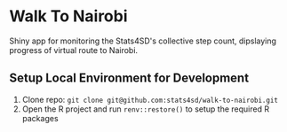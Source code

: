 # Walk To Nairobi

Shiny app for monitoring the Stats4SD's collective step count, dipslaying progress of virtual route to Nairobi.

## Setup Local Environment for Development
1.	Clone repo: `git clone git@github.com:stats4sd/walk-to-nairobi.git`
2.	Open the R project and run `renv::restore()` to setup the required R packages
